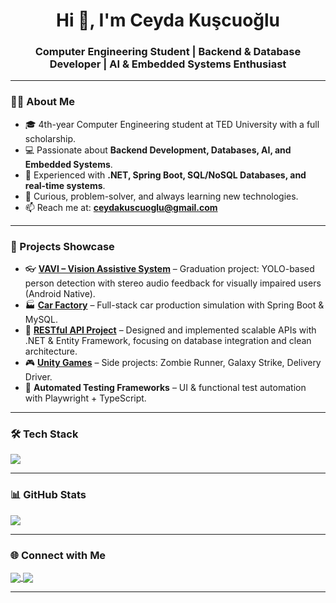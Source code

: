 <h1 align="center">Hi 👋, I'm Ceyda Kuşcuoğlu</h1>
<h3 align="center">Computer Engineering Student | Backend & Database Developer | AI & Embedded Systems Enthusiast</h3>

---

### 👩‍💻 About Me  

- 🎓 4th-year Computer Engineering student at TED University with a full scholarship.  
- 💻 Passionate about **Backend Development, Databases, AI, and Embedded Systems**.  
- 🤖 Experienced with **.NET, Spring Boot, SQL/NoSQL Databases, and real-time systems**.  
- 🧠 Curious, problem-solver, and always learning new technologies.  
- 📫 Reach me at: **ceydakuscuoglu@gmail.com**  

---

### 🚀 Projects Showcase  

- 👓 **[VAVI – Vision Assistive System](https://github.com/ceydakuscuoglu)** – Graduation project: YOLO-based person detection with stereo audio feedback for visually impaired users (Android Native).  
- 🏭 **[Car Factory](https://github.com/ceydakuscuoglu/carfactory)** – Full-stack car production simulation with Spring Boot & MySQL.  
- 🔌 **[RESTful API Project](https://github.com/ceydakuscuoglu/TaskManagmentSystem)** – Designed and implemented scalable APIs with .NET & Entity Framework, focusing on database integration and clean architecture.  
- 🎮 **[Unity Games](https://github.com/ceydakuscuoglu?tab=repositories)** – Side projects: Zombie Runner, Galaxy Strike, Delivery Driver.  
- 🧪 **Automated Testing Frameworks** – UI & functional test automation with Playwright + TypeScript.  

---

### 🛠️ Tech Stack  

<p align="left">
  <img src="https://skillicons.dev/icons?i=java,cs,python,c,ts,js,dotnet,spring,mysql,postgres,mssql,sqlite,docker,unity,git,github,linux,vscode,idea" />
</p>  

---

### 📊 GitHub Stats  

<p align="left">
 <img src="https://github-profile-summary-cards.vercel.app/api/cards/repos-per-language?username=ceydakuscuoglu&theme=radical" />
</p>  

---

### 🌐 Connect with Me  

<p align="left">
  <a href="https://www.linkedin.com/in/ceyda-kuscuoglu/" target="_blank">
    <img align="center" src="https://img.shields.io/badge/LinkedIn-0077B5?style=for-the-badge&logo=linkedin&logoColor=white" />
  </a>
  <a href="mailto:ceydakuscuoglu@gmail.com">
    <img align="center" src="https://img.shields.io/badge/Email-D14836?style=for-the-badge&logo=gmail&logoColor=white" />
  </a>
</p>  

---
